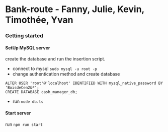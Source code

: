 # Bank-route - Fanny, Julie, Kevin, Timothée, Yvan

### Getting started

#### SetUp MySQL server

create the database and run the insertion script.

- connect to mysql `sudo mysql -u root -p`
- change authentication method and create database
```
ALTER USER 'root'@'localhost' IDENTIFIED WITH mysql_native_password BY 'BoisdeCen2&*';
CREATE DATABASE cash_manager_db;
```
- run `node db.ts`

#### Start server

run `npm run start`

